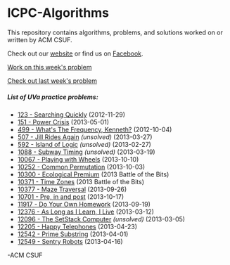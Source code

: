 ICPC-Algorithms
===============

This repository contains algorithms, problems, and solutions worked on or written by ACM CSUF. 

Check out our [website](http://acm.ecs.fullerton.edu/) or find us on 
[Facebook](http://www.facebook.com/groups/acmcsuf/).

[Work on this week's problem](http://acm.ecs.fullerton.edu/problem)

[Check out last week's problem](http://acm.ecs.fullerton.edu/lastweek)

##### List of UVa practice problems:
* [123 - Searching Quickly](http://uva.onlinejudge.org/index.php?option=com_onlinejudge&Itemid=8&category=352&page=show_problem&problem=59) (2012-11-29)
* [151 - Power Crisis](http://uva.onlinejudge.org/index.php?option=com_onlinejudge&Itemid=8&category=3&page=show_problem&problem=87) (2013-05-01)
* [499 - What's The Frequency, Kenneth?](http://uva.onlinejudge.org/index.php?option=com_onlinejudge&Itemid=8&category=6&page=show_problem&problem=440) (2012-10-04)
* [507 - Jill Rides Again](http://uva.onlinejudge.org/index.php?option=com_onlinejudge&Itemid=8&category=53&page=show_problem&problem=448) *(unsolved)* (2013-03-27)
* [592 - Island of Logic](http://uva.onlinejudge.org/index.php?option=com_onlinejudge&Itemid=8&page=show_problem&problem=533) *(unsolved)* (2013-02-27)
* [1088 - Subway Timing](http://uva.onlinejudge.org/index.php?option=com_onlinejudge&Itemid=8&category=256&page=show_problem&problem=3529) *(unsolved)* (2013-03-19)
* [10067 - Playing with Wheels](http://uva.onlinejudge.org/index.php?option=com_onlinejudge&Itemid=8&page=show_problem&problem=1008) (2013-10-10)
* [10252 - Common Permutation](http://uva.onlinejudge.org/index.php?option=onlinejudge&page=show_problem&problem=1193) (2013-10-03)
* [10300 - Ecological Premium](http://uva.onlinejudge.org/index.php?option=com_onlinejudge&Itemid=8&category=15&page=show_problem&problem=1241) (2013 Battle of the Bits)
* [10371 - Time Zones](http://uva.onlinejudge.org/index.php?option=com_onlinejudge&Itemid=8&category=15&page=show_problem&problem=1312) (2013 Battle of the Bits)
* [10377 - Maze Traversal](http://uva.onlinejudge.org/index.php?option=com_onlinejudge&Itemid=8&category=15&page=show_problem&problem=1318) (2013-09-26)
* [10701 - Pre, in and post](http://uva.onlinejudge.org/index.php?option=com_onlinejudge&Itemid=8&category=19&page=show_problem&problem=1642) (2013-10-17)
* [11917 - Do Your Own Homework](http://uva.onlinejudge.org/index.php?option=com_onlinejudge&Itemid=8&category=229&page=show_problem&problem=3068) (2013-09-19)
* [12376 - As Long as I Learn, I Live](http://uva.onlinejudge.org/index.php?option=com_onlinejudge&Itemid=8&category=282&page=show_problem&problem=3798) (2013-03-12)
* [12096 - The SetStack Computer](http://uva.onlinejudge.org/index.php?option=com_onlinejudge&Itemid=8&page=show_problem&problem=3248) *(unsolved)* (2013-03-05)
* [12205 - Happy Telephones](http://uva.onlinejudge.org/index.php?option=com_onlinejudge&Itemid=8&category=244&page=show_problem&problem=3357) (2013-04-23)
* [12542 - Prime Substring](http://uva.onlinejudge.org/index.php?option=com_onlinejudge&Itemid=8&category=441&page=show_problem&problem=3987) (2013-04-01)
* [12549 - Sentry Robots](http://uva.onlinejudge.org/index.php?option=com_onlinejudge&Itemid=8&category=441&page=show_problem&problem=3994) (2013-04-16)


-ACM CSUF
